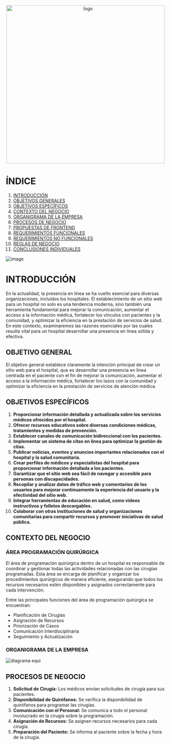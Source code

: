 






<div style="text-align: center;">
  <img src="https://github.com/beunolemus/Hospital_equipo/assets/161864803/89d68acd-0bdb-4c8e-a154-c51a42e1fb8b" alt="logo" width="500">
</div>



# ÍNDICE

1. [INTRODUCCIÓN](#introducción)
2. [OBJETIVOS GENERALES](#objetivos-generales)
3. [OBJETIVOS ESPECÍFICOS](#objetivos-específicos)
4. [CONTEXTO DEL NEGOCIO](#contexto-del-negocio)
5. [ORGANIGRAMA DE LA EMPRESA](#organigrama-de-la-empresa)
6. [PROCESOS DE NEGOCIO](#procesos-de-negocio)
7. [PROPUESTAS DE FRONTEND](#propuestas-de-frontend)
8. [REQUERIMIENTOS FUNCIONALES](#requerimientos-funcionales)
9. [REQUERIMIENTOS NO FUNCIONALES](#requerimientos-no-funcionales)
10. [REGLAS DE NEGOCIO](#reglas-de-negocio)
11. [CONCLUSIONES INDIVIDUALES](#conclusiones-individuales)


![image](https://github.com/beunolemus/Hospital_equipo/assets/161864803/503b972e-baa0-4886-b779-3532e13669f5)







# INTRODUCCIÓN

En la actualidad, la presencia en línea se ha vuelto esencial para diversas organizaciones, incluidos los hospitales. El establecimiento de un sitio web para un hospital no solo es una tendencia moderna, sino también una herramienta fundamental para mejorar la comunicación, aumentar el acceso a la información médica, fortalecer los vínculos con pacientes y la comunidad, y optimizar la eficiencia en la prestación de servicios de salud. En este contexto, examinaremos las razones esenciales por las cuales resulta vital para un hospital desarrollar una presencia en línea sólida y efectiva.

## OBJETIVO GENERAL

El objetivo general establece claramente la intención principal de crear un sitio web para el hospital, que es desarrollar una presencia en línea centrada en el paciente con el fin de mejorar la comunicación, aumentar el acceso a la información médica, fortalecer los lazos con la comunidad y optimizar la eficiencia en la prestación de servicios de atención médica.

## OBJETIVOS ESPECÍFICOS

1. **Proporcionar información detallada y actualizada sobre los servicios médicos ofrecidos por el hospital.**
2. **Ofrecer recursos educativos sobre diversas condiciones médicas, tratamientos y medidas de prevención.**
3. **Establecer canales de comunicación bidireccional con los pacientes.**
4. **Implementar un sistema de citas en línea para optimizar la gestión de citas.**
5. **Publicar noticias, eventos y anuncios importantes relacionados con el hospital y la salud comunitaria.**
6. **Crear perfiles de médicos y especialistas del hospital para proporcionar información detallada a los pacientes.**
7. **Garantizar que el sitio web sea fácil de navegar y accesible para personas con discapacidades.**
8. **Recopilar y analizar datos de tráfico web y comentarios de los usuarios para mejorar continuamente la experiencia del usuario y la efectividad del sitio web.**
9. **Integrar herramientas de educación en salud, como videos instructivos y folletos descargables.**
10. **Colaborar con otras instituciones de salud y organizaciones comunitarias para compartir recursos y promover iniciativas de salud pública.**

## CONTEXTO DEL NEGOCIO

### ÁREA PROGRAMACIÓN QUIRÚRGICA

El área de programación quirúrgica dentro de un hospital es responsable de coordinar y gestionar todas las actividades relacionadas con las cirugías programadas. Esta área se encarga de planificar y organizar los procedimientos quirúrgicos de manera eficiente, asegurando que todos los recursos necesarios estén disponibles y asignados correctamente para cada intervención.

Entre las principales funciones del área de programación quirúrgica se encuentran:

- Planificación de Cirugías
- Asignación de Recursos
- Priorización de Casos
- Comunicación Interdisciplinaria
- Seguimiento y Actualización

### ORGANIGRAMA DE LA EMPRESA

![diagrama equi](https://github.com/beunolemus/Hospital_equipo/assets/161864803/17557b8d-97b5-45ec-980c-5d5a8aa6b31f)



## PROCESOS DE NEGOCIO

1. **Solicitud de Cirugía:** Los médicos envían solicitudes de cirugía para sus pacientes.
2. **Disponibilidad de Quirófanos:** Se verifica la disponibilidad de quirófanos para programar las cirugías.
3. **Comunicación con el Personal:** Se comunica a todo el personal involucrado en la cirugía sobre la programación.
4. **Asignación de Recursos:** Se asignan recursos necesarios para cada cirugía.
5. **Preparación del Paciente:** Se informa al paciente sobre la fecha y hora de la cirugía.




